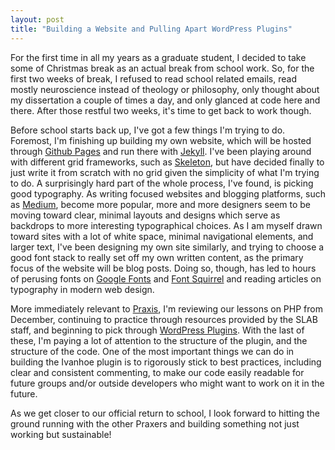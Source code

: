 ```yaml
---
layout: post
title: "Building a Website and Pulling Apart WordPress Plugins"
---
```


For the first time in all my years as a graduate student, I decided to take some of Christmas break as an actual break from school work. So, for the first two weeks of break, I refused to read school related emails, read mostly neuroscience instead of theology or philosophy, only thought about my dissertation a couple of times a day, and only glanced at code here and there. After those restful two weeks, it's time to get back to work though. 

Before school starts back up, I've got a few things I'm trying to do. Foremost, I'm finishing up building my own website, which will be hosted through [Github Pages][1] and run there with [Jekyll][2]. I've been playing around with different grid frameworks, such as [Skeleton][3], but have decided finally to just write it from scratch with no grid given the simplicity of what I'm trying to do. A surprisingly hard part of the whole process, I've found, is picking good typography. As writing focused websites and blogging platforms, such as [Medium][4], become more popular, more and more designers seem to be moving toward clear, minimal layouts and designs which serve as backdrops to more interesting typographical choices. As I am myself drawn toward sites with a lot of white space, minimal navigational elements, and larger text, I've been designing my own site similarly, and trying to choose a good font stack to really set off my own written content, as the primary focus of the website will be blog posts. Doing so, though, has led to hours of perusing fonts on [Google Fonts][5] and [Font Squirrel][6] and reading articles on typography in modern web design. 

More immediately relevant to [Praxis][7], I'm reviewing our lessons on PHP from December, continuing to practice through resources provided by the SLAB staff, and beginning to pick through [WordPress Plugins][8]. With the last of these, I'm paying a lot of attention to the structure of the plugin, and the structure of the code. One of the most important things we can do in building the Ivanhoe plugin is to rigorously stick to best practices, including clear and consistent commenting, to make our code easily readable for future groups and/or outside developers who might want to work on it in the future. 

As we get closer to our official return to school, I look forward to hitting the ground running with the other Praxers and building something not just working but sustainable!

[1]:	http://pages.github.com/
[2]:	http://jekyllrb.com/
[3]:	http://www.getskeleton.com/
[4]:	https://medium.com/
[5]:	http://www.google.com/fonts
[6]:	http://www.fontsquirrel.com/
[7]:	http://praxis.scholarslab.org/
[8]:	http://wordpress.org/plugins/